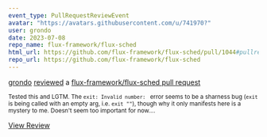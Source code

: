 ```yaml
---
event_type: PullRequestReviewEvent
avatar: "https://avatars.githubusercontent.com/u/741970?"
user: grondo
date: 2023-07-08
repo_name: flux-framework/flux-sched
html_url: https://github.com/flux-framework/flux-sched/pull/1044#pullrequestreview-1520474716
repo_url: https://github.com/flux-framework/flux-sched
---
```


<a href='https://github.com/grondo' target='_blank'>grondo</a> <a href='https://github.com/flux-framework/flux-sched/pull/1044#pullrequestreview-1520474716' target='_blank'>reviewed</a> a <a href='https://github.com/flux-framework/flux-sched/pull/1044' target='_blank'>flux-framework/flux-sched pull request</a>

<small>Tested this and LGTM. The `exit: Invalid number: ` error seems to be a sharness bug (`exit` is being called with an empty arg, i.e. `exit ""`), though why it only manifests here is a mystery to me. Doesn't seem too important for now....</small>

<a href='https://github.com/flux-framework/flux-sched/pull/1044#pullrequestreview-1520474716' target='_blank'>View Review</a>